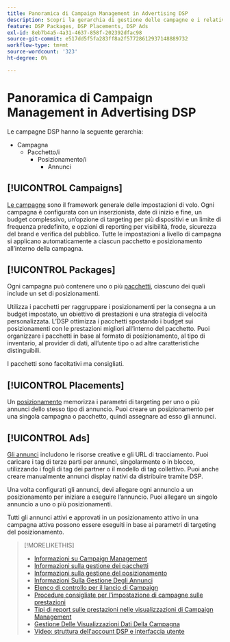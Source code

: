 ```yaml
---
title: Panoramica di Campaign Management in Advertising DSP
description: Scopri la gerarchia di gestione delle campagne e i relativi componenti.
feature: DSP Packages, DSP Placements, DSP Ads
exl-id: 8eb7b4a5-4a31-4637-858f-202392dfac98
source-git-commit: e517dd5f5fa283ff8a2f57728612937148889732
workflow-type: tm+mt
source-wordcount: '323'
ht-degree: 0%

---
```


# Panoramica di Campaign Management in Advertising DSP

Le campagne DSP hanno la seguente gerarchia:

* Campagna
   * Pacchetto/i
      * Posizionamento/i
         * Annunci
<!-- Do clients think in terms of insertion orders? If yes, then work in the following info.:
In Advertising DSP, an insertion order is represented as a campaign, and line items are represented as packages. Each package includes placements, which can use different strategies and tactics to deliver the line item requirements.
-->

## [!UICONTROL Campaigns]

[Le campagne](/help/dsp/campaign-management/campaigns/campaign-about.md) sono il framework generale delle impostazioni di volo. Ogni campagna è configurata con un inserzionista, date di inizio e fine, un budget complessivo, un’opzione di targeting per più dispositivi e un limite di frequenza predefinito, e opzioni di reporting per visibilità, frode, sicurezza del brand e verifica del pubblico. Tutte le impostazioni a livello di campagna si applicano automaticamente a ciascun pacchetto e posizionamento all’interno della campagna.

## [!UICONTROL Packages]

Ogni campagna può contenere uno o più [pacchetti](/help/dsp/campaign-management/packages/package-about.md), ciascuno dei quali include un set di posizionamenti.

Utilizza i pacchetti per raggruppare i posizionamenti per la consegna a un budget impostato, un obiettivo di prestazioni e una strategia di velocità personalizzata. L’DSP ottimizza i pacchetti spostando i budget sui posizionamenti con le prestazioni migliori all’interno del pacchetto. Puoi organizzare i pacchetti in base al formato di posizionamento, al tipo di inventario, al provider di dati, all’utente tipo o ad altre caratteristiche distinguibili.

I pacchetti sono facoltativi ma consigliati.

## [!UICONTROL Placements]

Un [posizionamento](/help/dsp/campaign-management/placements/placement-about.md) memorizza i parametri di targeting per uno o più annunci dello stesso tipo di annuncio. Puoi creare un posizionamento per una singola campagna o pacchetto, quindi assegnare ad esso gli annunci.

## [!UICONTROL Ads]

[Gli annunci](/help/dsp/campaign-management/ads/ad-about.md) includono le risorse creative e gli URL di tracciamento. Puoi caricare i tag di terze parti per annunci, singolarmente o in blocco, utilizzando i fogli di tag dei partner o il modello di tag collettivo. Puoi anche creare manualmente annunci display nativi da distribuire tramite DSP.

Una volta configurati gli annunci, devi allegare ogni annuncio a un posizionamento per iniziare a eseguire l’annuncio. Puoi allegare un singolo annuncio a uno o più posizionamenti.

Tutti gli annunci attivi e approvati in un posizionamento attivo in una campagna attiva possono essere eseguiti in base ai parametri di targeting del posizionamento.

>[!MORELIKETHIS]
>
>* [Informazioni su Campaign Management](/help/dsp/campaign-management/campaigns/campaign-about.md)
>* [Informazioni sulla gestione dei pacchetti](/help/dsp/campaign-management/packages/package-about.md)
>* [Informazioni sulla gestione del posizionamento](/help/dsp/campaign-management/placements/placement-about.md)
>* [Informazioni Sulla Gestione Degli Annunci](/help/dsp/campaign-management/ads/ad-about.md)
>* [Elenco di controllo per il lancio di Campaign](/help/dsp/campaign-management/campaign-launch-checklist.md)
>* [Procedure consigliate per l&#39;impostazione di campagne sulle prestazioni](/help/dsp/optimization/campaign-best-practices-performance.md)
>* [Tipi di report sulle prestazioni nelle visualizzazioni di Campaign Management](/help/dsp/campaign-management/reports/campaign-reports-about.md)
>* [Gestione Delle Visualizzazioni Dati Della Campagna](/help/dsp/campaign-management/reports/campaign-data-views-manage.md)
>* [Video: struttura dell&#39;account DSP e interfaccia utente](https://experienceleague.adobe.com/docs/advertising-learn/tutorials/dsp/ui.html?lang=it)
